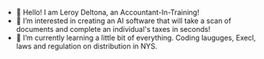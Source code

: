 - 👋 Hello! I am Leroy Deltona, an Accountant-In-Training!
- 👀 I’m interested in creating an AI software that will take a scan of documents and complete an individual's taxes in seconds!
- 🌱 I’m currently learning a little bit of everything. Coding lauguges, Execl, laws and regulation on distribution in NYS.
